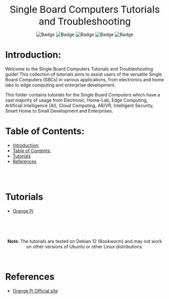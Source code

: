 <br>

<center>

<font size="6" face="roboto">Single Board Computers Tutorials and Troubleshooting</font>

</center>

<div align="center">

![Badge](https://badgen.net/github/license/kaveh-kaviani/tutorials?color=red)
![Badge](https://badgen.net/github/forks/kaveh-kaviani/tutorials?icon=git&color=blue)
![Badge](https://badgen.net/github/watchers/kaveh-kaviani/tutorials?icon=awesome&color=green)
![Badge](https://badgen.net/github/stars/kaveh-kaviani/kaveh-kaviani?icon=graphql&color=blue)
![Badge](https://badgen.net/github/commits/kaveh-kaviani/tutorials?icon=graphql&color=red)

</div>

# Introduction:

Welcome to the Single Board Computers Tutorials and Troubleshooting guide! This collection of tutorials aims to assist users of the versatile Single Board Computers (SBCs) in various applications, from electronics and home labs to edge computing and enterprise development.

This folder contains tutorials for the Single Board Computers which have a vast majority of usage from Electronic, Home-Lab, Edge Computing, Artificial Intelligence (AI), Cloud Computing, AR/VR, Intelligent Security, Smart Home to Small Development and Enterprises.

# Table of Contents:

- [Introduction:](#introduction)
- [Table of Contents:](#table-of-contents)
- [Tutorials](#tutorials)
- [References](#references)

<br>

<br>

# Tutorials

- [Orange Pi](/content/sbc/orange-pi/README.md)
  
<br>
  
<br>

<br>

<center>

**Note**: The tutorials are tested on Debian 12 (Bookworm) and may not work on other versions of Ubuntu or other Linux distributions.

</center>

<br>

# References

- [Orange Pi Official site](http://www.orangepi.org/html/hardWare/computerAndMicrocontrollers/index.html)